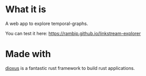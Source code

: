 # What it is

A web app to explore temporal-graphs.

You can test it here: https://rambip.github.io/linkstream-explorer


# Made with

[dioxus](https://dioxuslabs.com/) is a fantastic rust framework to build rust applications.
